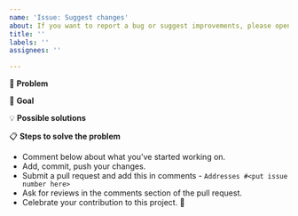 ```yaml
---
name: 'Issue: Suggest changes'
about: If you want to report a bug or suggest improvements, please open an issue. If this doesn’t look right, choose a different type.
title: ''
labels: ''
assignees: ''

---
```


<!--- Provide a general summary of the issue in the Title above -->
<!-- Make sure that you've read through the contributing guidelines in the project repository. If you have questions about it, please write a comment in the relevant issue or documentation. -->

🐞 **Problem**
<!--- Provide a detailed description of the change or addition you are proposing -->
<!--- If it is a feature or a bug, what problem is it solving-->

🎯 **Goal**
<!--- Why is this change important to you? How would you use it? -->
<!--- How can it benefit other users? -->

💡 **Possible solutions**
<!--- Not obligatory, but suggest an idea for implementing addition or change -->

📋  **Steps to solve the problem**

*   Comment below about what you've started working on.
*   Add, commit, push your changes.
*   Submit a pull request and add this in comments - `Addresses #<put issue number here>`
*   Ask for reviews in the comments section of the pull request.
*   Celebrate your contribution to this project. 🎉
